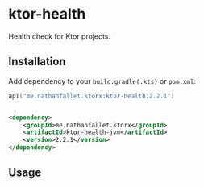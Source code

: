 # ktor-health

Health check for Ktor projects.

## Installation

Add dependency to your `build.gradle(.kts)` or `pom.xml`:

```kotlin
api("me.nathanfallet.ktorx:ktor-health:2.2.1")
```

```xml

<dependency>
    <groupId>me.nathanfallet.ktorx</groupId>
    <artifactId>ktor-health-jvm</artifactId>
    <version>2.2.1</version>
</dependency>
```

## Usage


